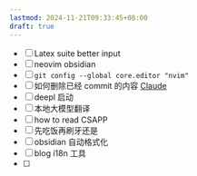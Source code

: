 ```yaml
---
lastmod: 2024-11-21T09:33:45+08:00
draft: true
---
```

- [ ] Latex suite better input
- [ ] neovim obsidian
- [ ] `git config --global core.editor "nvim"`
- [ ] 如何删除已经 commit 的内容 [Claude](https://claude.ai/chat/5679b15a-19cf-43e0-9762-002bb4f1df9c)
- [ ] deepl 启动
- [ ] 本地大模型翻译
- [ ] how to read CSAPP
- [ ] 先吃饭再刷牙还是
- [ ] obsidian 自动格式化
- [ ] blog i18n 工具
- [ ] 




